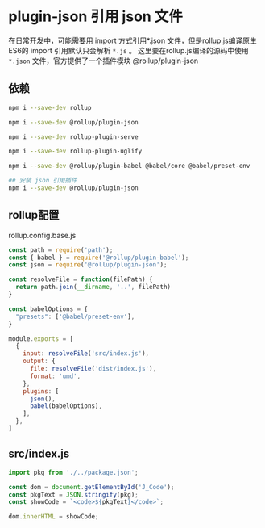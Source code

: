 # plugin-json 引用 json 文件

在日常开发中，可能需要用 import 方式引用*.json 文件，但是rollup.js编译原生ES6的 import 引用默认只会解析 `*.js` 。 这里要在rollup.js编译的源码中使用 `*.json` 文件，官方提供了一个插件模块 @rollup/plugin-json

## 依赖

```bash
npm i --save-dev rollup

npm i --save-dev @rollup/plugin-json

npm i --save-dev rollup-plugin-serve

npm i --save-dev rollup-plugin-uglify

npm i --save-dev @rollup/plugin-babel @babel/core @babel/preset-env

## 安装 json 引用插件
npm i --save-dev @rollup/plugin-json
```

## rollup配置

rollup.config.base.js

```js
const path = require('path');
const { babel } = require('@rollup/plugin-babel');
const json = require('@rollup/plugin-json');

const resolveFile = function(filePath) {
  return path.join(__dirname, '..', filePath)
}

const babelOptions = {
  "presets": ['@babel/preset-env'],
}

module.exports = [
  {
    input: resolveFile('src/index.js'),
    output: {
      file: resolveFile('dist/index.js'),
      format: 'umd',
    },
    plugins: [
      json(),
      babel(babelOptions),
    ],
  },
]
```

## src/index.js

```js
import pkg from './../package.json';

const dom = document.getElementById('J_Code');
const pkgText = JSON.stringify(pkg);
const showCode = `<code>${pkgText}</code>`;

dom.innerHTML = showCode;
```
